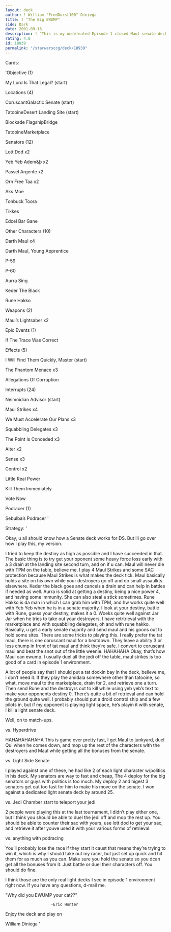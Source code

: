 ```yaml
---
layout: deck
author: ! William "FredDurst100" Diniega
title: ! "The Big EWUMP"
side: Dark
date: 2001-09-16
description: ! "This is my undefeated Episode 1 closed Maul senate deck. It can get big Ewump."
rating: 4.0
id: 18939
permalink: "/starwarsccg/deck/18939"
---
```

Cards: 

'Objective (1)

My Lord Is That Legal? (start)


Locations (4)

CoruscantGalactic Senate (start)

TatooineDesert Landing Site (start)

Blockade FlagshipBridge

TatooineMarketplace


Senators (12)

Lott Dod x2

Yeb Yeb Adem&þ x2

Passel Argente x2

Orn Free Taa x2

Aks Moe

Tonbuck Toora

Tikkes

Edcel Bar Gane


Other Characters (10)

Darth Maul x4

Darth Maul, Young Apprentice 

P-59

P-60

Aurra Sing

Keder The Black

Rune Hakko


Weapons (2)

Maul’s Lightsaber x2


Epic Events (1)

If The Trace Was Correct


Effects (5)

I Will Find Them Quickly, Master (start)

The Phantom Menace x3

Allegations Of Corruption


Interrupts (24)

Neimoidian Advisor (start)

Maul Strikes x4

We Must Accelerate Our Plans x3

Squabbling Delegates x3

The Point Is Conceded x3

Alter x2

Sense x3

Control x2

Little Real Power

Kill Them Immediately

Vote Now


Podracer (1)

Sebulba’s Podracer '

Strategy: '

Okay, u all should know how a Senate deck works for DS. But Ill go over how I play this, my version.  


I tried to keep the destiny as high as possible and I have succeeded in that. The basic thing is to try get your oponent some heavy force loss early with a 3 drain at the landing site second turn, and on if u can. Maul will never die with TPM on the table, believe me. I play 4 Maul Strikes and some SAC protection because Maul Strikes is what makes the deck tick. Maul basically holds a site on his own while your destroyers go off and do small assaulkts elsewhere. Keder the black goes and cancels a drain and can help in battles if needed as well. Aurra is solid at getting a destiny, being a nice power 4, and having some immunity. She can also steal a stick sometimes. Rune Hakko is da man in which I can grab him with TPM, and hw works quite well with Yeb Yeb when he is in a senate majority. I look at your destiny, battle with Rune, guess your destiny, makes it a 0. Woeks quite well against Jar Jar when he tries to take out your destroyers. I have retrtrieval with the marketplace and with squabbling delegates, oh and with rune hakko. Basically, u get a early senate majority and send maul and his goons out to hold some sites. There are some tricks to playing this. I really prefer the tat maul, there is one coruscant maul for a beatdown. They leave a ability 3 or less chump in front of tat maul and think they’re safe. I convert to coruscant maul and beat the snot out of the little weenie. HAHAHAHA Okay, that’s how Maul can ewump. I usually duel all the jedi off the table, maul strikes is too good of a card in episode 1 environment. 


A lot of people say that I should put a tat dockin bay in the deck, believe me, I don’t need it. If they play the amidala somewhere other than tatooine, so what, move maul to the marketplace, drain for 2, and retrieve one a turn. Then send Rune and the destroyrs out to kill while using yeb yeb’s text to make your opponents destiny 0. There’s quite a bit of retrieval and can hold the ground quite well. I probably should put a droid control ship and a few pilots in, but if my opponent is playing light space, he’s playin it with senate, I kill a light senate deck.


Well, on to match-ups.


vs. Hyperdrive

HAHAHAHAHAHA This is game over pretty fast, I get Maul to junkyard, duel Qui when he comes down, and mop up the rest of the characters with the destroyers and Maul while getting all the bonuses from the senate.


vs. Light Side Senate

I played against one of these, he had like 2 of each light character w/politics in his deck. My senators are way to fast and cheap, The 4 deploy for the big senators or guys with politics is too much. My deploy 2 and higest 3 senators get out too fast for him to make his move on the senate. I won against a dedicated light senate deck by around 25.


vs. Jedi Chamber start to teleport your jedi

2 people were playing this at the last tournament, I didn’t play either one, but I think you should be able to duel the jedi off and mop the rest up. You should be able to counter their sac with yours, use lott dod to get your sac, and retrieve it after youve used it with your various forms of retrieval.


vs. anything with podracing

You’ll probably lose the race if they start it caust that means they’re trying to win it, which is why I should take out my racer, but just set up quick and hit them for as much as you can. Make sure you hold the senate so you dcan get all the bonuses from it. Just battle or duel their characters off. You should do fine.


I think those are the only real light decks I see in episode 1 environment right now. If you have any questions, d-mail me.



"Why did you EWUMP your cat??"

                        -Eric Hunter


Enjoy the deck and play on


William Diniega '
